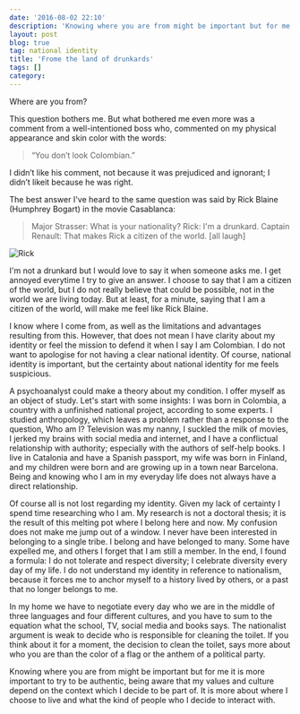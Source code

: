 ```yaml
---
date: '2016-08-02 22:10'
description: 'Knowing where you are from might be important but for me it is more important to try to be authentic, being aware that my values and culture depend on the context which I decide to be part of.'
layout: post
blog: true
tag: national identity
title: 'Frome the land of drunkards'
tags: []
category: 
---
```

Where are you from?

This question bothers me. But what bothered me even more was a comment from a well-intentioned boss who, commented on my physical appearance and skin color with the words: 

> “You don’t look Colombian.”  

I didn’t like his comment, not because it was prejudiced and ignorant;  I didn’t likeit because he was right.

The best answer I've heard to the same question was said by Rick Blaine (Humphrey Bogart) in the movie Casablanca:

> Major Strasser: What is your nationality?
Rick: I'm a drunkard.
Captain Renault: That makes Rick a citizen of the world.
[all laugh]

![Rick](https://unaofertaquenorechazaras.files.wordpress.com/2013/10/casablanca-amargura2.jpg)

I'm not a drunkard but I would love to say it when someone asks me. I get annoyed everytime I try to give an answer. I choose to say that I am a citizen of the world, but I do not really believe that could be possible, not in the world we are living today. But at least, for a minute, saying that I am a citizen of the world, will make me feel like Rick Blaine.

I know where I come from, as well as the limitations and advantages resulting from this. However, that does not mean I have clarity about my identity or feel the mission to defend it when I say I am Colombian. I do not want to apologise for not having a clear national identity. Of course, national identity is important, but the certainty about national identity for me feels suspicious. 

A psychoanalyst could make a theory about my condition. I offer myself as an object of study. Let's start with some insights: I was born in Colombia, a country with a unfinished national project, according to some experts. I studied anthropology, which leaves a problem rather than a response to the question, Who am I? Television was my nanny, I suckled the milk of movies, I jerked my brains with social media and internet, and I have a conflictual relationship with authority; especially with the authors of self-help books. I live in Catalonia and have a Spanish passport, my wife was born in Finland, and my children were born and are growing up in a town near Barcelona. Being and knowing who I am in my everyday life does not always have a direct relationship.

Of course all is not lost regarding my identity. Given my lack of certainty I spend time researching who I am. My research is not a doctoral thesis; it is the result of this melting pot where I belong here and now. My confusion does not make me jump out of a window. I never have been interested in belonging to a single tribe. I belong and have belonged to many. Some have expelled me, and others I forget that I am still  a member. In the end, I found a formula: I do not tolerate and respect diversity; I celebrate diversity every day of my life. I do not understand my identity in reference to nationalism, because it forces me to anchor myself to a history lived by others, or a past that no longer belongs to me.

In my home we have to negotiate every day who we are in the middle of three languages and four different cultures, and you have to sum to the equation what the school, TV, social media and books says. The nationalist argument is weak to decide who is responsible for cleaning the toilet. If you think about it for a moment, the decision to clean the toilet, says more about who you are than the color of a flag or the anthem of a political party.

Knowing where you are from might be important but for me it is more important to try to be authentic, being aware that my values and culture depend on the context which I decide to be part of. It is more about where I choose to live and what the kind of people who I decide to interact with. 




